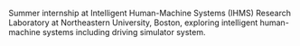 Summer internship at Intelligent Human-Machine Systems (IHMS) Research Laboratory at Northeastern University, Boston, exploring intelligent human-machine systems including driving simulator system.
